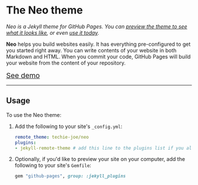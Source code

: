 # The Neo theme
*Neo is a Jekyll theme for GitHub Pages. You can [preview the theme to see what it looks like](https://techie-joe.github.io/neo/), or even [use it today](#usage).*

**Neo** helps you build websites easily. It has everything pre-configured to get you started right away. You can write contents of your website in both Markdown and HTML. When you commit your code, GitHub Pages will build your website from the content of your repository.

<a href="https://techie-joe.github.io/neo/" title="See how you can use this template to build your website" class="_bt -l -blue" style="width:10rem;height:3rem;font-size:1.2rem;padding:0;margin:1em 0;">See demo</a>

---

## Usage

To use the Neo theme:

1. Add the following to your site's `_config.yml`:

    ```yml
    remote_theme: techie-joe/neo
    plugins:
    - jekyll-remote-theme # add this line to the plugins list if you already have one
    ```

2. Optionally, if you'd like to preview your site on your computer, add the following to your site's `Gemfile`:

    ```ruby
    gem "github-pages", group: :jekyll_plugins
    ```
